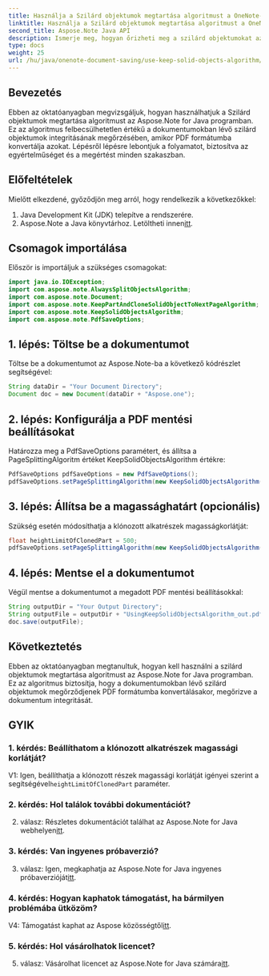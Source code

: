 ```yaml
---
title: Használja a Szilárd objektumok megtartása algoritmust a OneNote-ban – Aspose.Note
linktitle: Használja a Szilárd objektumok megtartása algoritmust a OneNote-ban – Aspose.Note
second_title: Aspose.Note Java API
description: Ismerje meg, hogyan őrizheti meg a szilárd objektumokat az Aspose.Note dokumentumokban, amikor a Java szilárd objektumok megtartása algoritmusával PDF-formátumba konvertál.
type: docs
weight: 25
url: /hu/java/onenote-document-saving/use-keep-solid-objects-algorithm/
---
```

## Bevezetés

Ebben az oktatóanyagban megvizsgáljuk, hogyan használhatjuk a Szilárd objektumok megtartása algoritmust az Aspose.Note for Java programban. Ez az algoritmus felbecsülhetetlen értékű a dokumentumokban lévő szilárd objektumok integritásának megőrzésében, amikor PDF formátumba konvertálja azokat. Lépésről lépésre lebontjuk a folyamatot, biztosítva az egyértelműséget és a megértést minden szakaszban.

## Előfeltételek

Mielőtt elkezdené, győződjön meg arról, hogy rendelkezik a következőkkel:

1. Java Development Kit (JDK) telepítve a rendszerére.
2.  Aspose.Note a Java könyvtárhoz. Letöltheti innen[itt](https://releases.aspose.com/note/java/).

## Csomagok importálása

Először is importáljuk a szükséges csomagokat:

```java
import java.io.IOException;
import com.aspose.note.AlwaysSplitObjectsAlgorithm;
import com.aspose.note.Document;
import com.aspose.note.KeepPartAndCloneSolidObjectToNextPageAlgorithm;
import com.aspose.note.KeepSolidObjectsAlgorithm;
import com.aspose.note.PdfSaveOptions;
```

## 1. lépés: Töltse be a dokumentumot

Töltse be a dokumentumot az Aspose.Note-ba a következő kódrészlet segítségével:

```java
String dataDir = "Your Document Directory";
Document doc = new Document(dataDir + "Aspose.one");
```

## 2. lépés: Konfigurálja a PDF mentési beállításokat

Határozza meg a PdfSaveOptions paramétert, és állítsa a PageSplittingAlgoritm értéket KeepSolidObjectsAlgorithm értékre:

```java
PdfSaveOptions pdfSaveOptions = new PdfSaveOptions();
pdfSaveOptions.setPageSplittingAlgorithm(new KeepSolidObjectsAlgorithm());
```

## 3. lépés: Állítsa be a magassághatárt (opcionális)

Szükség esetén módosíthatja a klónozott alkatrészek magasságkorlátját:

```java
float heightLimitOfClonedPart = 500;
pdfSaveOptions.setPageSplittingAlgorithm(new KeepSolidObjectsAlgorithm(heightLimitOfClonedPart));
```

## 4. lépés: Mentse el a dokumentumot

Végül mentse a dokumentumot a megadott PDF mentési beállításokkal:

```java
String outputDir = "Your Output Directory";
String outputFile = outputDir + "UsingKeepSolidObjectsAlgorithm_out.pdf";
doc.save(outputFile);
```

## Következtetés

Ebben az oktatóanyagban megtanultuk, hogyan kell használni a szilárd objektumok megtartása algoritmust az Aspose.Note for Java programban. Ez az algoritmus biztosítja, hogy a dokumentumokban lévő szilárd objektumok megőrződjenek PDF formátumba konvertálásakor, megőrizve a dokumentum integritását.

## GYIK

### 1. kérdés: Beállíthatom a klónozott alkatrészek magassági korlátját?

 V1: Igen, beállíthatja a klónozott részek magassági korlátját igényei szerint a segítségével`heightLimitOfClonedPart` paraméter.

### 2. kérdés: Hol találok további dokumentációt?

 2. válasz: Részletes dokumentációt találhat az Aspose.Note for Java webhelyen[itt](https://reference.aspose.com/note/java/).

### 3. kérdés: Van ingyenes próbaverzió?

 3. válasz: Igen, megkaphatja az Aspose.Note for Java ingyenes próbaverzióját[itt](https://releases.aspose.com/).

### 4. kérdés: Hogyan kaphatok támogatást, ha bármilyen problémába ütközöm?

 V4: Támogatást kaphat az Aspose közösségtől[itt](https://forum.aspose.com/c/note/28).

### 5. kérdés: Hol vásárolhatok licencet?

 5. válasz: Vásárolhat licencet az Aspose.Note for Java számára[itt](https://purchase.aspose.com/buy).
